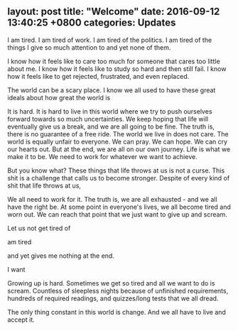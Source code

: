 layout: post
title:  "Welcome"
date:   2016-09-12 13:40:25 +0800
categories: Updates
---

I am tired. I am tired of work. I am tired of the politics. I am tired of the things I give so much attention to and yet none of them.

I know how it feels like to care too much for someone that cares too little about me. I know how it feels like to study so hard and then still fail. I know how it feels like to get rejected, frustrated, and even replaced.

The world can be a scary place. I know we all used to have these great ideals about how great the world is  

It is hard. It is hard to live in this world where we try to push ourselves forward towards so much uncertainties. We keep hoping that life will eventually give us a break, and we are all going to be fine. The truth is, there is no guarantee of a free ride. The world we live in does not care. The world is equally unfair to everyone. We can pray. We can hope. We can cry our hearts out. But at the end, we are all on our own journey. Life is what we make it to be. We need to work for whatever we want to achieve.





But you know what? These things that life throws at us is not a curse. This shit is a challenge that calls us to become stronger.
Despite of every kind of shit that life throws at us,

We all need to work for it. The truth is, we are all exhausted - and we all have the right be. At some point in everyone's lives, we all become tired and worn out. We can reach that point that we just want to give up and scream.


Let us not get tired of

am tired

and yet gives me nothing at the end.


I want



Growing up is hard. Sometimes we get so tired and all we want to do is scream. Countless of sleepless nights because of unfinished requirements, hundreds of required readings, and quizzes/long tests that we all dread.





The only thing constant in this world is change. And we all have to live and accept it.
